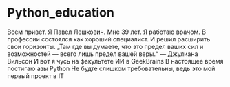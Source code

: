 # Python_education
Всем привет.
Я Павел Лешкович. Мне 39 лет. Я работаю врачом. В профессии состоялся как хороший специалист. И решил расширить свои горизонты. „Там где вы думаете, что это предел ваших сил и возможностей — всего лишь предел вашей веры.“ —  Джулиана Вильсон
И вот я чусь на факультете ИИ в GeekBrains
В настоящее время постигаю азы Python
Не будте слишком требовательны, ведь это мой первый проект в IT
